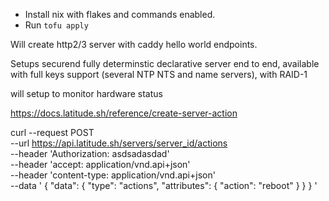 - Install nix with flakes and commands enabled.
- Run `tofu apply`

Will create http2/3 server with caddy hello world endpoints.

Setups securend fully determinstic declarative server end to end,
available
with full keys support (several NTP NTS and name servers),
with RAID-1

will setup to monitor hardware status

https://docs.latitude.sh/reference/create-server-action



curl --request POST \
     --url https://api.latitude.sh/servers/server_id/actions \
     --header 'Authorization: asdsadasdad' \
     --header 'accept: application/vnd.api+json' \
     --header 'content-type: application/vnd.api+json' \
     --data '
{
  "data": {
    "type": "actions",
    "attributes": {
      "action": "reboot"
    }
  }
}
'